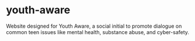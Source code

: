 # youth-aware
Website designed for Youth Aware, a social initial to promote dialogue on common teen issues like mental health, substance abuse, and cyber-safety. 
